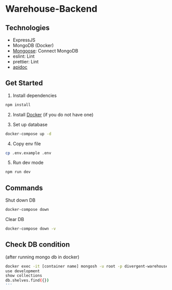 # Warehouse-Backend

## Technologies

- ExpressJS
- MongoDB (Docker)
- [Mongoose](https://mongoosejs.com/): Connect MongoDB
- eslint: Lint
- prettier: Lint
- [apidoc](https://apidocjs.com/)


## Get Started

1. Install dependencies
```bash
npm install
```

2. Install [Docker](https://docs.docker.com/desktop/) (if you do not have one)


3. Set up database

```bash
docker-compose up -d
```

4. Copy env file

```bash
cp .env.example .env
```

5. Run dev mode
```bash
npm run dev
```

## Commands
Shut down DB
```bash
docker-compose down
```

Clear DB
```bash
docker-compose down -v
```

## Check DB condition
(after running mongo db in docker)
```bash
docker exec -it [container name] mongosh -u root -p divergent-warehouse
use development
show collections
db.shelves.find({})
'''
